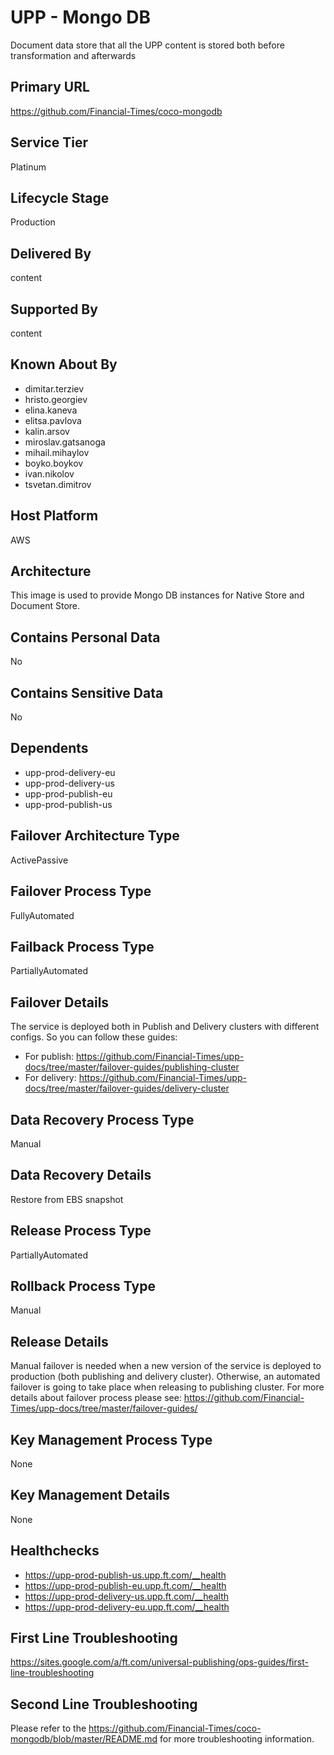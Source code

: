 # UPP - Mongo DB

Document data store that all the UPP content is stored both before transformation and afterwards

## Primary URL

https://github.com/Financial-Times/coco-mongodb

## Service Tier

Platinum

## Lifecycle Stage

Production

## Delivered By

content

## Supported By

content

## Known About By

- dimitar.terziev
- hristo.georgiev
- elina.kaneva
- elitsa.pavlova
- kalin.arsov
- miroslav.gatsanoga
- mihail.mihaylov
- boyko.boykov
- ivan.nikolov
- tsvetan.dimitrov

## Host Platform

AWS

## Architecture

This image is used to provide Mongo DB instances for Native Store and Document Store.

## Contains Personal Data

No

## Contains Sensitive Data

No

## Dependents

- upp-prod-delivery-eu
- upp-prod-delivery-us
- upp-prod-publish-eu
- upp-prod-publish-us

## Failover Architecture Type

ActivePassive

## Failover Process Type

FullyAutomated

## Failback Process Type

PartiallyAutomated

## Failover Details

The service is deployed both in Publish and Delivery clusters with different configs. So you can follow these guides:

- For publish: https://github.com/Financial-Times/upp-docs/tree/master/failover-guides/publishing-cluster
- For delivery: https://github.com/Financial-Times/upp-docs/tree/master/failover-guides/delivery-cluster

## Data Recovery Process Type

Manual

## Data Recovery Details

Restore from EBS snapshot

## Release Process Type

PartiallyAutomated

## Rollback Process Type

Manual

## Release Details

Manual failover is needed when a new version of the service is deployed to production (both publishing and delivery cluster).
Otherwise, an automated failover is going to take place when releasing to publishing cluster.
For more details about failover process please see: https://github.com/Financial-Times/upp-docs/tree/master/failover-guides/

## Key Management Process Type

None

## Key Management Details

None

## Healthchecks

- https://upp-prod-publish-us.upp.ft.com/__health
- https://upp-prod-publish-eu.upp.ft.com/__health
- https://upp-prod-delivery-us.upp.ft.com/__health
- https://upp-prod-delivery-eu.upp.ft.com/__health

## First Line Troubleshooting

https://sites.google.com/a/ft.com/universal-publishing/ops-guides/first-line-troubleshooting

## Second Line Troubleshooting

Please refer to the https://github.com/Financial-Times/coco-mongodb/blob/master/README.md for more troubleshooting information.
